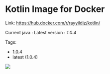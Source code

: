 Kotlin Image for Docker
===

Link: https://hub.docker.com/r/rayyildiz/kotlin/

Current java : Latest version : *1.0.4*

Tags:
* 1.0.4
* latest (1.0.4)

[![](https://images.microbadger.com/badges/image/rayyildiz/kotlin.svg)](https://microbadger.com/images/rayyildiz/kotlin "Get your own image badge on microbadger.com")
